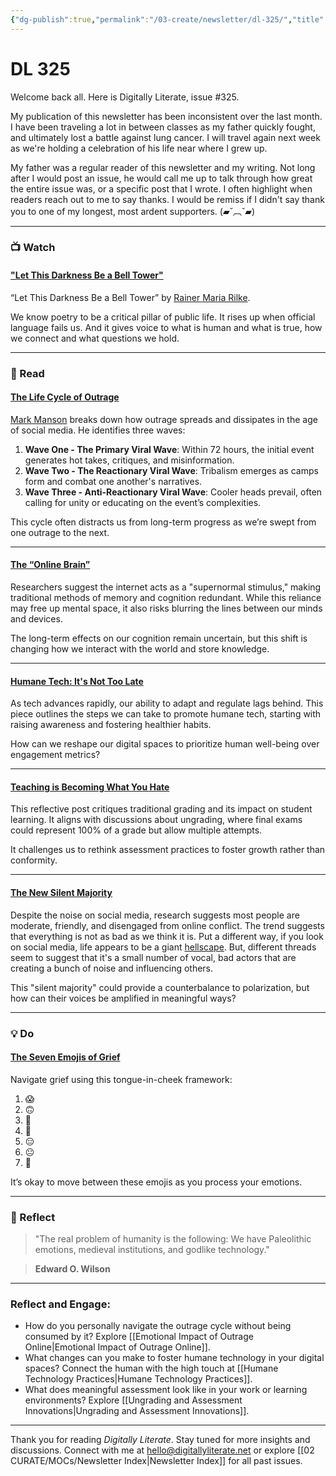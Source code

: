```yaml
---
{"dg-publish":true,"permalink":"/03-create/newsletter/dl-325/","title":"All Out of F*cks To Give","tags":["futures","humane-tech","identity","meditation","social-media","ungrading"]}
---
```


# DL 325

Welcome back all. Here is Digitally Literate, issue #325.

My publication of this newsletter has been inconsistent over the last month. I have been traveling a lot in between classes as my father quickly fought, and ultimately lost a battle against lung cancer. I will travel again next week as we're holding a celebration of his life near where I grew up.

My father was a regular reader of this newsletter and my writing. Not long after I would post an issue, he would call me up to talk through how great the entire issue was, or a specific post that I wrote. I often highlight when readers reach out to me to say thanks. I would be remiss if I didn't say thank you to one of my longest, most ardent supporters. (▰˘︹˘▰)

---

### 📺 Watch  

#### ["Let This Darkness Be a Bell Tower"](https://www.youtube.com/watch?v=9waa9Q-RZxQ)

“Let This Darkness Be a Bell Tower” by [Rainer Maria Rilke](https://en.wikipedia.org/wiki/Rainer_Maria_Rilke).

We know poetry to be a critical pillar of public life. It rises up when official language fails us. And it gives voice to what is human and what is true, how we connect and what questions we hold.

---

### 📖 Read  

#### [The Life Cycle of Outrage](https://markmanson.net/the-life-cycle-of-outrage)

[Mark Manson](https://markmanson.net) breaks down how outrage spreads and dissipates in the age of social media. He identifies three waves:

1. **Wave One - The Primary Viral Wave**: Within 72 hours, the initial event generates hot takes, critiques, and misinformation.
2. **Wave Two - The Reactionary Viral Wave**: Tribalism emerges as camps form and combat one another's narratives.
3. **Wave Three - Anti-Reactionary Viral Wave**: Cooler heads prevail, often calling for unity or educating on the event’s complexities.

This cycle often distracts us from long-term progress as we’re swept from one outrage to the next.

---

#### [The “Online Brain”](https://embedded.substack.com/p/you-dont-need-to-post-through-a-crisis?s=r)

Researchers suggest the internet acts as a "supernormal stimulus," making traditional methods of memory and cognition redundant. While this reliance may free up mental space, it also risks blurring the lines between our minds and devices.

The long-term effects on our cognition remain uncertain, but this shift is changing how we interact with the world and store knowledge.

---

#### [Humane Tech: It's Not Too Late](https://singularityhub.com/2022-03-14/its-not-too-late-to-replace-toxic-tech-with-humane-technology/)

As tech advances rapidly, our ability to adapt and regulate lags behind. This piece outlines the steps we can take to promote humane tech, starting with raising awareness and fostering healthier habits.

How can we reshape our digital spaces to prioritize human well-being over engagement metrics?

---

#### [Teaching is Becoming What You Hate](https://dynomight.net/teaching/)

This reflective post critiques traditional grading and its impact on student learning. It aligns with discussions about ungrading, where final exams could represent 100% of a grade but allow multiple attempts.

It challenges us to rethink assessment practices to foster growth rather than conformity.

---

#### [The New Silent Majority](https://www.axios.com/political-polarization-twitter-cable-news-ac9699c6-260d-4141-b511-5c7193566ea1.html)

Despite the noise on social media, research suggests most people are moderate, friendly, and disengaged from online conflict. The trend suggests that everything is not as bad as we think it is. Put a different way, if you look on social media, life appears to be a giant [hellscape](https://en.wikipedia.org/wiki/Hellscape). But, different threads seem to suggest that it's a small number of vocal, bad actors that are creating a bunch of noise and influencing others.

This "silent majority" could provide a counterbalance to polarization, but how can their voices be amplified in meaningful ways?

---

### 💡 Do  

#### [The Seven Emojis of Grief](https://www.newyorker.com/humor/daily-shouts/the-seven-emojis-of-grief)

Navigate grief using this tongue-in-cheek framework:

1. 😱
2. 🙃
3. 😬
4. 😤
5. 😑
6. 😐
7. 💅

It’s okay to move between these emojis as you process your emotions.

---

### 🌱 Reflect  

> "The real problem of humanity is the following: We have Paleolithic emotions, medieval institutions, and godlike technology."

> **Edward O. Wilson**

---

### Reflect and Engage:
- How do you personally navigate the outrage cycle without being consumed by it? Explore [[Emotional Impact of Outrage Online\|Emotional Impact of Outrage Online]].
- What changes can you make to foster humane technology in your digital spaces? Connect the human with the high touch at [[Humane Technology Practices\|Humane Technology Practices]].
- What does meaningful assessment look like in your work or learning environments? Explore [[Ungrading and Assessment Innovations\|Ungrading and Assessment Innovations]].

---

Thank you for reading _Digitally Literate_. Stay tuned for more insights and discussions. Connect with me at [hello@digitallyliterate.net](mailto:hello@digitallyliterate.net) or explore [[02 CURATE/MOCs/Newsletter Index\|Newsletter Index]] for all past issues.
